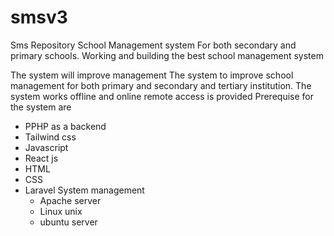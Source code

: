 # smsv3
Sms Repository
School Management system
For both secondary and primary schools.
Working and building the best school management system 

The system will improve management 
The system to improve school management for both primary and secondary and tertiary institution.
The system works offline and online remote access is provided 
Prerequise for the system are 
- PPHP as a backend
- Tailwind css
- Javascript
- React js
- HTML
- CSS
- Laravel
  System management
  - Apache server
  - Linux unix
  - ubuntu server
